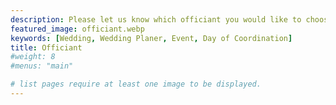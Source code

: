 ```yaml
---
description: Please let us know which officiant you would like to choose.
featured_image: officiant.webp
keywords: [Wedding, Wedding Planer, Event, Day of Coordination]
title: Officiant
#weight: 8
#menus: "main"

# list pages require at least one image to be displayed.
---
```

